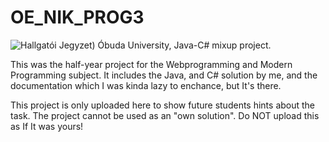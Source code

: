 # OE_NIK_PROG3

![Hallgatói Jegyzet](https://img.shields.io/badge/megoldás-Hallgatói-blue))
Óbuda University, Java-C# mixup project.

This was the half-year project for the Webprogramming and Modern Programming subject.
It includes the Java, and C# solution by me, and the documentation which I was kinda lazy to enchance, but It's there.

This project is only uploaded here to show future students hints about the task.
The project cannot be used as an "own solution". Do NOT upload this as If It was yours!
